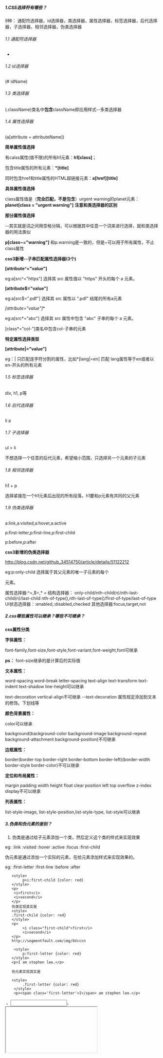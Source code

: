 ##### 1.CSS选择符有哪些？
9种：
通配符选择器，id选择器，类选择器，属性选择器，标签选择器，后代选择器，子选择器，相邻选择器，伪类选择器

###### 1.1 通配符选择器

*

###### 1.2 id选择器

(# idName)

###### 1.3 类选择器

(.className)类名中**包含**className即应用样式--多类选择器

###### 1.4 属性选择器

(a[attribute = attributeName])

**简单属性值选择**

有calss属性(值不限)的所有h1元素：**h1[class]**；

包含title属性的所有元素：**\*[title]**

同时包含href和title属性的HTML超链接元素：**a[href][title]**

**具体属性值选择**

class属性值是（**完全匹配，不是包含**）urgent warning的planet元素：**planet[class = "urgent warning"]**
**注意和类选择器的区别**

**部分属性值选择**

--其实就是词之间用空格分隔，可以根据其中任意一个词来进行选择，就和类选择器的用法类似

**p[class~="warning"]** 和p.warning是一致的，但是~可以用于所有属性，不止class属性

**css3新增--子串匹配属性选择器(3个)**

**[attribute^="value"]**

eg:a[src^="https"] 选择其 src 属性值以 "https" 开头的每个 a 元素。

**[attribute$="value"]**

eg:a[src$=".pdf"] 选择其 src 属性以 ".pdf" 结尾的所有a元素

**[attribute*="value"]**

eg:a[src*="abc"] 选择其 src 属性中包含 "abc" 子串的每个 a 元素。

[class*="col-"]类名中包含col-子串的元素

**特定属性选择类型**

**[attribute|="value"]**

eg：| 只匹配连字符分割的属性，比如*[lang|=en] 匹配 lang属性等于en或者以en-开头的所有元素

###### 1.5 标签选择器

div, h1, p等

###### 1.6 后代选择器

li a

###### 1.7 子选择器

ul > li

不想选择一个任意的后代元素，希望缩小范围，只选择另一个元素的子元素

###### 1.8 相邻选择器

h1 + p

选择紧接在一个h1元素后出现的所有段落，h1要和p元素有共同的父元素

###### 1.9 伪类选择器

a:link,a:visited,a:hover,a:active

p:first-letter,p:first-line,p:first-child

p:before,p:after

**css3新增的伪类选择器**

http://blog.csdn.net/github_34514750/article/details/51122212

eg:p:only-child 选择属于其父元素的唯一子元素的每个 <p> 元素。

属性选择器:^=,$=,* =
结构选择器：
only-child/nth-child(n)/nth-last-child(n)/last-child
nth-of-type(),nth-last-of-type()/first-of-type/last-of-type
UI状态选择器：:enabled,:disabled,checked
其他选择器:focus,target,not

##### 2.css哪些属性可以继承？哪些不可继承？

**css属性分类**

**字体属性：**

font-family,font-size,font-style,font-variant,font-weight,font可继承

**ps：** font-size继承的是计算后的实际值

**文本属性：**

word-spacing word-break letter-spacing text-align text-transform text-indent text-shadow line-height可以继承

text-decoration vertical-align不可继承
--text-decoration 属性规定添加到文本的修饰。下划线等

**颜色背景属性：**

color可以继承

background(background-color background-image background-repeat background-attachment background-position)不可继承

**边框属性：**

border(border-top border-right border-bottom border-left)(border-width border-style border-color)不可以继承

**定位和布局属性：**

margin padding width height float clear position left top overflow z-index display不可以继承

**列表属性：**

list-style-image, list-style-position,list-style-type, list-style可以继承

##### 3.伪类和伪元素的差别？

1. 伪类是通过给子元素添加一个类，然后定义这个类的样式来实现效果

eg:  :link :visited :hover :active :focus :first-child

伪元素是通过添加一个实际的元素，在给元素添加样式来实现效果的。

eg:  :first-letter :first-line :before :after
```
   <style>
        p>i:first-child {color: red}
   </style>
   <p>
    <i>first</i>
    <i>second</i>
   </p>
   伪类实现其实是
   <style>
   .first-child {color: red}
   </style>
   <p>
        <i class="first-child">first</i>
        <i>second</i>
   </p>
   http://segmentfault.com/img/bVcccn

    <style>
        p:first-letter {color: red}
   </style>
   <p>I am stephen lee.</p>

   伪元素实现其实是

   <style>
        .first-letter {color: red}
    </style>
    <p><span class='first-letter'>I</span> am stephen lee.</p>

```
 <img> 、<input>、<iframe>，这几个标签是不支持伪元素 before 和 after 的。
原因：要想要标签支持伪元素，需要这个元素是要可以插入内容的，也就是说这个元素要是一个容器。而 input，img，iframe 等元素都不能包含其他元素，所以不能通过伪元素插入内容。

 2.css3中为了区分二者：伪类用: 但是伪元素用::

 但因为兼容性的问题，所以现在大部分还是统一的单冒号，但是抛开兼容性的问题，我们在书写时应该尽可能养成好习惯，区分两者。

##### 4.CSS优先级算法(特殊性值)如何计算？

 相关问题：选择器优先级

 CSS 中字母 'C' 的意思是叠层 (Cascading)。请问在确定样式的过程中优先级是如何决定的 (请举例)？如何有效使用此系统？

 **1.css优先级**

 是由四个级别和各个级别出现的次数决定的，值从左到右，左面的最大，一级大于一级

 **2.优先级算法**

 每个规则对应一个初始四位数：0,0,0,0

 若是行内样式优先级，则是1,0,0,0，高于外部定义

     <div style=”color: red”>sjweb</div>

 若是ID选择符，则分别加0,1,0,0

 若是类选择符，属性选择符，伪类选择符，则分别加0,0,1,0

 若是元素选择器，伪元素选择器，则分别加0,0,0,1

 **3.需要注意**

 !important的优先级是最高的，但出现冲突时则需比较”四位数“

 优先级相同时，则采用就近原则

 继承得来的属性，其优先级最低

 **4.实例**

 body div p{color: green;}--Specificity值为0,0,0,3

 Div #sjweb { font-size:12px;}--Specificity值为 0,1,0,1

 html > body div [id=”totals”] ul li > p {color:red;}--Specificity值为 0,0,1,6

##### 5.CSS3新增选择器，伪元素，伪类有那些？

###### 5.1.css3新增的3个属性选择器

 ```
 [attribute^="value"]
 eg:a[src^="https"] 选择其 src 属性值以 "https" 开头的每个 <a> 元素。
 ```

 ```
 [attribute$="value"]
 eg:a[src$=".pdf"] 选择其 src 属性以 ".pdf" 结尾的所有 <a> 元素
 //所以可以使用css3实现不同文件给与不同图标，没有css3则我们只可以辛苦用js实现了~
 ```

 ```
 [attribute*="value"]
 eg:a[src*="abc"] 选择其 src 属性中包含 "abc" 子串的每个 <a> 元素。
 [class*="col-"]类名中包含col-子串的元素
 ```
###### 5.2.css3新增的结构伪类选择器

   n可以是even、odd（表格常用）、m*n+偏移量（m自己定一个值）、数字


 ```
 :only-child
 eg:p:only-child 选择属于其父元素的唯一子元素的每个 <p> 元素。
 ```

 ```
 :nth-child(n)
 eg:p:nth-child(2) 选择属于其父元素的第二个子元素的每个 <p> 元素。
 p:nth-child(2) 匹配<div><h1></h1><p></p><p></p></div>片段中的第二个元素，但却是第一个p元素
 ```

 ```
 :nth-last-child(n)
 eg：p:nth-last-child(2) 同上，从最后一个子元素开始计数。
 ```

 ```
 :last-child
 eg:p:last-child 选择属于其父元素最后一个子元素每个 <p> 元素。
 ```

 ```
 :nth-of-type(n)
 eg:p:nth-of-type(2) 选择属于其父元素第二个 <p> 元素的每个 <p> 元素。
 p.nth-of-type(2)
 匹配<div><h1></h1><p></p><p></p></div>片段中的第二个p元素
 ```

 ```
 :nth-last-of-type(n)
 eg:p:nth-last-of-type(2) 同上，但是从最后一个子元素开始计数。

 ```

 ```
 :first-of-type  
 eg:p:first-of-type 选择属于其父元素的首个 <p> 元素的每个 <p> 元素。
 ```

 ```
 :last-of-type  
 eg:p:last-of-type 选择属于其父元素的最后 <p> 元素的每个 <p> 元素。
 ```

 ```
 :only-of-type  
 eg:p:only-of-type 选择属于其父元素唯一的 <p> 元素的每个 <p> 元素。

 ```

 ```
 :root  
 eg::root 选择文档的根元素。
 ```

 ```
 :empty  
 eg:p:empty 选择没有子元素的每个 <p> 元素（包括文本节点）。
 ```

###### 5.3.UI元素状态伪类选择器

 这几个状态伪类选择器在IE7，8不支持，其他浏览器都支持的比较好，如今IE7,8在国内用户还比较多，不推荐使用，但是当IE9广泛使用时，则需要积极使用这几个状态伪类选择器。

 ```
  :enabled  
  eg:input:enabled 选择每个启用的 <input> 元素。

 ```

 ```
 :disabled  
 eg:input:disabled 选择每个禁用的 <input> 元素
 ```

 ```
 :checked
 eg:input:checked 选择每个被选中的 <input> 元素。
 ```

###### 5.4.css3新增的其他选择器列表

 ```
 //主流浏览器一般都对此支持
 E~F：选择匹配F的所有元素，且匹配元素位于匹配E的元素后面（EF需要同级）
 eg：div~p匹配<div><p>1</p></div><p>2</p>，则匹配到<p>2</p>，无<p>1</p>
 ```

 ```
 //选择器在IE7，8不支持，其他浏览器都支持的比较好，如今IE7,8在国内用户还比较多，不推荐使用，但是当IE9广泛使用时，则需要积极使用这几个状态伪类选择器。
  :target  
  eg:#news:target 选择当前活动的 #news 元素。

 ```

 ```
 //选择器在IE7，8不支持，其他浏览器都支持的比较好，如今IE7,8在国内用户还比较多，不推荐使用，但是当IE9广泛使用时，则需要积极使用这几个状态伪类选择器。
 :not(selector)  
 eg::not(p) 选择非 <p> 元素的每个元素。
 ```

 ```
 :focus(鼠标点入之后)
 --这个文本框focus动画效果感觉蛮好看的~，代码如下
 input:focus{
     width: 200px;
     transition: width 2s;
     border: #87c6f9 1px solid;
     box-shadow: 0 0 8px rgba(103,166,217,1);
 }
 ```

###### 5.5.实例-制作优雅表格

 ```
 table{
   width: 70%;
   font-size: 14px;
   font-family: SimHei;
   /*设计表格要习惯的加如下声明*/
   border-collapse: collapse;
   empty-cells: show;
   table-layout: fixed;
   border: 1px solid #cad9ea;
 }

 th{
   height: 30px;
 }
 td{
   height: 25px;
 }

 th,td{
   border: 1px solid #cad9ea;
   padding: 2px;
 }
 /*浅色颜色舒服*/
 tr:nth-child(even) {
   background-color: #f5fafe;
 }

 ```

 ```

 <!doctype html>
 <html>
   <head>
     <meta charset="utf-8">
     <link href="index.css" rel="stylesheet">
     <title>优雅的数据表格</title>
   </head>

   <body>

     <table>
       <caption>优雅的数据表格</caption>
       <thead>
         <th>排名</th>
         <th>校名</th>
         <th>总得分</th>
         <th>人才培养得分</th>
         <th>研究生培养得分</th>
         <th>本科生培养得分</th>
       </thead>

       <tbody>
         <tr>
           <td></td>
           <td></td>
           <td></td>
           <td></td>
           <td></td>
           <td></td>
         </tr>

         <tr>
           <td></td>
           <td></td>
           <td></td>
           <td></td>
           <td></td>
           <td></td>
         </tr>

         <tr>
           <td></td>
           <td></td>
           <td></td>
           <td></td>
           <td></td>
           <td></td>
         </tr>

         <tr>
           <td></td>
           <td></td>
           <td></td>
           <td></td>
           <td></td>
           <td></td>
         </tr>

         <tr>
           <td></td>
           <td></td>
           <td></td>
           <td></td>
           <td></td>
           <td></td>
         </tr>

         <tr>
           <td></td>
           <td></td>
           <td></td>
           <td></td>
           <td></td>
           <td></td>
         </tr>

         <tr>
           <td></td>
           <td></td>
           <td></td>
           <td></td>
           <td></td>
           <td></td>
         </tr>
       </tbody>
     </table>

   </body>
 </html>

 ```
 ![这里写图片描述](http://img.blog.csdn.net/20160411153545378)

##### 6.浏览器是怎样解析CSS选择器的？

是从右往左匹配的，因为一个父元素有很多子元素，但是一个子元素只有一个父元素，平均下来时间是较从左向右短。
但是有时候从右往左也是有弯路的，比如上述例子：
选择器查找的原理：举个例子：body.ready #wrapper > .lol233
先把所有 class 中有 lol233 的元素拿出来组成一个集合，然后上一层，对每一个集合中的元素，如果元素的 parent id 不为 #wrapper 则把元素从集合中删去。 再向上，从这个元素的父元素开始向上找，没有找到一个 tagName 为 body 且 class 中有 ready 的元素，就把原来的元素从集合中删去。
